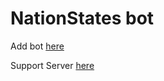 # NationStates bot
Add bot [here](https://discordapp.com/oauth2/authorize?client_id=461927693118865408&scope=bot&permissions=1610742849)

Support Server [here](https://discord.gg/TEdF87q)
